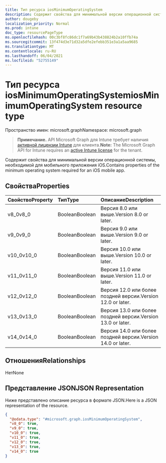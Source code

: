 ```yaml
---
title: Тип ресурса iosMinimumOperatingSystem
description: Содержит свойства для минимальной версии операционной системы, необходимой для мобильного приложения iOS.
author: dougeby
localization_priority: Normal
ms.prod: intune
doc_type: resourcePageType
ms.openlocfilehash: 00c3bf8fc86dc1f7a69b43b438824b2a10ffb74a
ms.sourcegitcommit: 13f474d3e71d32a5dfe2efebb351e3a1a5aa9685
ms.translationtype: MT
ms.contentlocale: ru-RU
ms.lasthandoff: 06/04/2021
ms.locfileid: "52755149"
---
```

# <a name="iosminimumoperatingsystem-resource-type"></a><span data-ttu-id="2244f-103">Тип ресурса iosMinimumOperatingSystem</span><span class="sxs-lookup"><span data-stu-id="2244f-103">iosMinimumOperatingSystem resource type</span></span>

<span data-ttu-id="2244f-104">Пространство имен: microsoft.graph</span><span class="sxs-lookup"><span data-stu-id="2244f-104">Namespace: microsoft.graph</span></span>

> <span data-ttu-id="2244f-105">**Примечание.** API Microsoft Graph для Intune требует наличия [активной лицензии Intune](https://go.microsoft.com/fwlink/?linkid=839381) для клиента.</span><span class="sxs-lookup"><span data-stu-id="2244f-105">**Note:** The Microsoft Graph API for Intune requires an [active Intune license](https://go.microsoft.com/fwlink/?linkid=839381) for the tenant.</span></span>

<span data-ttu-id="2244f-106">Содержит свойства для минимальной версии операционной системы, необходимой для мобильного приложения iOS.</span><span class="sxs-lookup"><span data-stu-id="2244f-106">Contains properties of the minimum operating system required for an iOS mobile app.</span></span>

## <a name="properties"></a><span data-ttu-id="2244f-107">Свойства</span><span class="sxs-lookup"><span data-stu-id="2244f-107">Properties</span></span>
|<span data-ttu-id="2244f-108">Свойство</span><span class="sxs-lookup"><span data-stu-id="2244f-108">Property</span></span>|<span data-ttu-id="2244f-109">Тип</span><span class="sxs-lookup"><span data-stu-id="2244f-109">Type</span></span>|<span data-ttu-id="2244f-110">Описание</span><span class="sxs-lookup"><span data-stu-id="2244f-110">Description</span></span>|
|:---|:---|:---|
|<span data-ttu-id="2244f-111">v8_0</span><span class="sxs-lookup"><span data-stu-id="2244f-111">v8_0</span></span>|<span data-ttu-id="2244f-112">Boolean</span><span class="sxs-lookup"><span data-stu-id="2244f-112">Boolean</span></span>|<span data-ttu-id="2244f-113">Версия 8.0 или выше.</span><span class="sxs-lookup"><span data-stu-id="2244f-113">Version 8.0 or later.</span></span>|
|<span data-ttu-id="2244f-114">v9_0</span><span class="sxs-lookup"><span data-stu-id="2244f-114">v9_0</span></span>|<span data-ttu-id="2244f-115">Boolean</span><span class="sxs-lookup"><span data-stu-id="2244f-115">Boolean</span></span>|<span data-ttu-id="2244f-116">Версия 9.0 или выше.</span><span class="sxs-lookup"><span data-stu-id="2244f-116">Version 9.0 or later.</span></span>|
|<span data-ttu-id="2244f-117">v10_0</span><span class="sxs-lookup"><span data-stu-id="2244f-117">v10_0</span></span>|<span data-ttu-id="2244f-118">Boolean</span><span class="sxs-lookup"><span data-stu-id="2244f-118">Boolean</span></span>|<span data-ttu-id="2244f-119">Версия 10.0 или выше.</span><span class="sxs-lookup"><span data-stu-id="2244f-119">Version 10.0 or later.</span></span>|
|<span data-ttu-id="2244f-120">v11_0</span><span class="sxs-lookup"><span data-stu-id="2244f-120">v11_0</span></span>|<span data-ttu-id="2244f-121">Boolean</span><span class="sxs-lookup"><span data-stu-id="2244f-121">Boolean</span></span>|<span data-ttu-id="2244f-122">Версия 11.0 или выше.</span><span class="sxs-lookup"><span data-stu-id="2244f-122">Version 11.0 or later.</span></span>|
|<span data-ttu-id="2244f-123">v12_0</span><span class="sxs-lookup"><span data-stu-id="2244f-123">v12_0</span></span>|<span data-ttu-id="2244f-124">Boolean</span><span class="sxs-lookup"><span data-stu-id="2244f-124">Boolean</span></span>|<span data-ttu-id="2244f-125">Версия 12.0 или более поздней версии.</span><span class="sxs-lookup"><span data-stu-id="2244f-125">Version 12.0 or later.</span></span>|
|<span data-ttu-id="2244f-126">v13_0</span><span class="sxs-lookup"><span data-stu-id="2244f-126">v13_0</span></span>|<span data-ttu-id="2244f-127">Boolean</span><span class="sxs-lookup"><span data-stu-id="2244f-127">Boolean</span></span>|<span data-ttu-id="2244f-128">Версия 13.0 или более поздней версии.</span><span class="sxs-lookup"><span data-stu-id="2244f-128">Version 13.0 or later.</span></span>|
|<span data-ttu-id="2244f-129">v14_0</span><span class="sxs-lookup"><span data-stu-id="2244f-129">v14_0</span></span>|<span data-ttu-id="2244f-130">Boolean</span><span class="sxs-lookup"><span data-stu-id="2244f-130">Boolean</span></span>|<span data-ttu-id="2244f-131">Версия 14.0 или более поздней версии.</span><span class="sxs-lookup"><span data-stu-id="2244f-131">Version 14.0 or later.</span></span>|

## <a name="relationships"></a><span data-ttu-id="2244f-132">Отношения</span><span class="sxs-lookup"><span data-stu-id="2244f-132">Relationships</span></span>
<span data-ttu-id="2244f-133">Нет</span><span class="sxs-lookup"><span data-stu-id="2244f-133">None</span></span>

## <a name="json-representation"></a><span data-ttu-id="2244f-134">Представление JSON</span><span class="sxs-lookup"><span data-stu-id="2244f-134">JSON Representation</span></span>
<span data-ttu-id="2244f-135">Ниже представлено описание ресурса в формате JSON.</span><span class="sxs-lookup"><span data-stu-id="2244f-135">Here is a JSON representation of the resource.</span></span>
<!-- {
  "blockType": "resource",
  "@odata.type": "microsoft.graph.iosMinimumOperatingSystem"
}
-->
``` json
{
  "@odata.type": "#microsoft.graph.iosMinimumOperatingSystem",
  "v8_0": true,
  "v9_0": true,
  "v10_0": true,
  "v11_0": true,
  "v12_0": true,
  "v13_0": true,
  "v14_0": true
}
```




